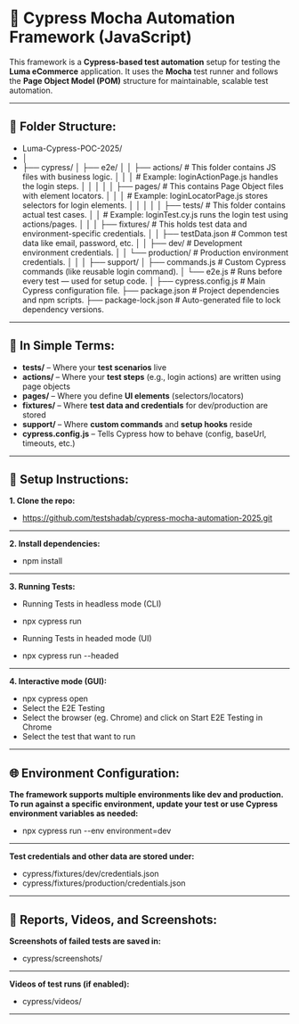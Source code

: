 # 📘 Cypress Mocha Automation Framework (JavaScript)

This framework is a **Cypress-based test automation** setup for testing the **Luma eCommerce** application. It uses the **Mocha** test runner and follows the **Page Object Model (POM)** structure for maintainable, scalable test automation.

---

## 📁 Folder Structure:

- Luma-Cypress-POC-2025/
- │
- ├── cypress/
│   ├── e2e/
│   │   ├── actions/               # This folder contains JS files with business logic.
│   │   │                          # Example: loginActionPage.js handles the login steps.
│   │   │
│   │   ├── pages/                 # This contains Page Object files with element locators.
│   │   │                          # Example: loginLocatorPage.js stores selectors for login elements.
│   │   │
│   │   ├── tests/                 # This folder contains actual test cases.
│   │                              # Example: loginTest.cy.js runs the login test using actions/pages.
│   │
│   ├── fixtures/                  # This holds test data and environment-specific credentials.
│   │   ├── testData.json          # Common test data like email, password, etc.
│   │   ├── dev/                   # Development environment credentials.
│   │   └── production/            # Production environment credentials.
│   │
│   ├── support/
│       ├── commands.js            # Custom Cypress commands (like reusable login command).
│       └── e2e.js                 # Runs before every test — used for setup code.
│
├── cypress.config.js              # Main Cypress configuration file.
├── package.json                   # Project dependencies and npm scripts.
├── package-lock.json              # Auto-generated file to lock dependency versions.

---

## 📌 In Simple Terms:

- **tests/** – Where your **test scenarios** live  
- **actions/** – Where your **test steps** (e.g., login actions) are written using page objects  
- **pages/** – Where you define **UI elements** (selectors/locators)  
- **fixtures/** – Where **test data and credentials** for dev/production are stored  
- **support/** – Where **custom commands** and **setup hooks** reside  
- **cypress.config.js** – Tells Cypress how to behave (config, baseUrl, timeouts, etc.)

---

## 🔧 Setup Instructions:

**1. Clone the repo:**

- https://github.com/testshadab/cypress-mocha-automation-2025.git
---

**2. Install dependencies:**
- npm install
---

**3. Running Tests:**
- Running Tests in headless mode (CLI)
- npx cypress run

- Running Tests in headed mode (UI)
- npx cypress run --headed
---

**4. Interactive mode (GUI):**
- npx cypress open
- Select the E2E Testing
- Select the browser (eg. Chrome) and click on Start E2E Testing in Chrome
- Select the test that want to run 
---

## 🌐 Environment Configuration:
**The framework supports multiple environments like dev and production.
To run against a specific environment, update your test or use Cypress environment variables as needed:**

- npx cypress run --env environment=dev
---

**Test credentials and other data are stored under:**
- cypress/fixtures/dev/credentials.json
- cypress/fixtures/production/credentials.json
---

## 📸 Reports, Videos, and Screenshots:
**Screenshots of failed tests are saved in:**
- cypress/screenshots/
---

**Videos of test runs (if enabled):**
- cypress/videos/
---
